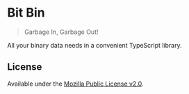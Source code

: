 # Bit Bin

> Garbage In, Garbage Out!

All your binary data needs in a convenient TypeScript library.

## License

Available under the [Mozilla Public License v2.0](./LICENSE).
